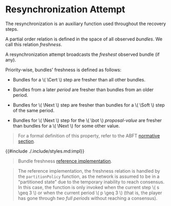 $$
\newcommand \Soft {\mathit{soft}}
\newcommand \Cert {\mathit{cert}}
\newcommand \Next {\mathit{next}}
$$

# Resynchronization Attempt

The resynchronization is an auxiliary function used throughout the recovery steps.

A partial order relation is defined in the space of all observed _bundles_. We call
this relation _freshness_.

A resynchronization attempt broadcasts the _freshest_ observed bundle (if any).

Priority-wise, bundles' freshness is defined as follows:

- Bundles for a \\( \Cert \\) step are fresher than all other bundles.

- Bundles from a later _period_ are fresher than bundles from an older period.

- Bundles for \\( \Next \\) step are fresher than bundles for a \\( \Soft \\) step of the same period.

- Bundles for \\( \Next \\) step for the \\( \bot \\) _proposal-value_ are fresher
than bundles for a \\( \Next \\) for some other value.

> For a formal definition of this property, refer to the ABFT [normative section](./abft.md#special-values).

{{#include ./.include/styles.md:impl}}
> Bundle freshness [reference implementation](https://github.com/algorand/go-algorand/blob/55011f93fddb181c643f8e3f3d3391b62832e7cd/agreement/player.go#L518).

> The reference implementation, the freshness relation is handled by the `partitionPolicy`
> function, as the network is assumed to be in a “partitioned state” due to the
> temporary inability to reach consensus. In this case, the function is only invoked
> when the current step \\( s \geq 3 \\) or when the current period \\( p \geq 3 \\)
> (that is, the player has gone through _two full periods_ without reaching a consensus).